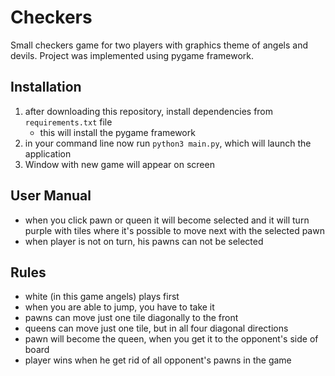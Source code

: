 # Checkers
Small checkers game for two players with graphics theme of angels and devils. Project was implemented using pygame framework.

## Installation
1) after downloading this repository, install dependencies from `requirements.txt` file
    - this will install the pygame framework
2) in your command line now run `python3 main.py`, which will launch the application
3) Window with new game will appear on screen

## User Manual
- when you click pawn or queen it will become selected and it will turn purple with tiles where it's possible to move next with the selected pawn 
- when player is not on turn, his pawns can not be selected

## Rules
- white (in this game angels) plays first
- when you are able to jump, you have to take it
- pawns can move just one tile diagonally to the front
- queens can move just one tile, but in all four diagonal directions
- pawn will become the queen, when you get it to the opponent's side of board
- player wins when he get rid of all opponent's pawns in the game